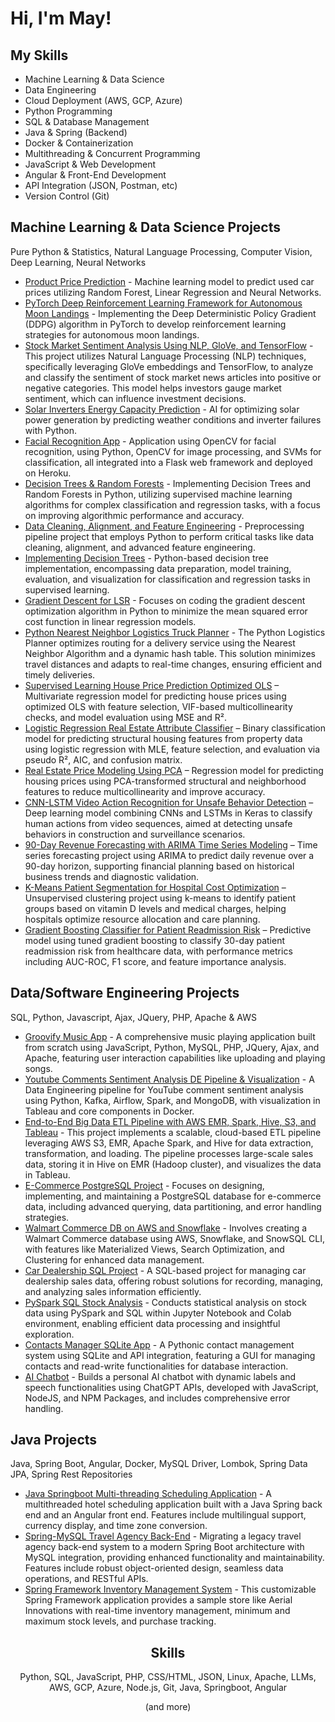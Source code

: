 <h1>Hi, I'm May!</h1>
<h2>My Skills</h2>
<ul>
  <li>Machine Learning & Data Science</li>
  <li>Data Engineering</li>
  <li>Cloud Deployment (AWS, GCP, Azure)</li>  
  <li>Python Programming</li>
  <li>SQL & Database Management</li>  
  <li>Java & Spring (Backend)</li>
  <li>Docker & Containerization</li>
  <li>Multithreading & Concurrent Programming</li>
  <li>JavaScript & Web Development</li>
  <li>Angular & Front-End Development</li>
  <li>API Integration (JSON, Postman, etc)</li>
  <li>Version Control (Git)</li>
</ul>

<h2>Machine Learning & Data Science Projects</h2>
<p>Pure Python & Statistics, Natural Language Processing, Computer Vision, Deep Learning, Neural Networks</p>

<ul>
  <li><a href="https://github.com/MayCooper/Product-Price-Prediction">Product Price Prediction</a> - Machine learning model to predict used car prices utilizing Random Forest, Linear Regression and Neural Networks.</li>
  <li><a href="https://github.com/MayCooper/PyTorch-Deep-Reinforcement-Learning-Framework-for-Autonomous-Moon-Landings">PyTorch Deep Reinforcement Learning Framework for Autonomous Moon Landings</a> - Implementing the Deep Deterministic Policy Gradient (DDPG) algorithm in PyTorch to develop reinforcement learning strategies for autonomous moon landings.</li>
  <li><a href="https://github.com/MayCooper/Stock-Market-Sentiment-Analysis-NLP-GloVe-TensorFlow">Stock Market Sentiment Analysis Using NLP, GloVe, and TensorFlow</a> - This project utilizes Natural Language Processing (NLP) techniques, specifically leveraging GloVe embeddings and TensorFlow, to analyze and classify the sentiment of stock market news articles into positive or negative categories. This model helps investors gauge market sentiment, which can influence investment decisions.</li>
  <li> <a href="https://github.com/MayCooper/green-energy-production-inverter-prediction">Solar Inverters Energy Capacity Prediction</a> - AI for optimizing solar power generation by predicting weather conditions and inverter failures with Python.</li>
  <li> <a href="https://github.com/MayCooper/Facial-Recognition-App">Facial Recognition App</a> - Application using OpenCV for facial recognition, using Python, OpenCV for image processing, and SVMs for classification, all integrated into a Flask web framework and deployed on Heroku.</li>
  <li> <a href="https://github.com/MayCooper/Decision-Trees-and-Random-Forests">Decision Trees & Random Forests</a> - Implementing Decision Trees and Random Forests in Python, utilizing supervised machine learning algorithms for complex classification and regression tasks, with a focus on improving algorithmic performance and accuracy.</li>
  <li> <a href="https://github.com/MayCooper/Data-Cleaning-Alignment-and-Feature-Engineering">Data Cleaning, Alignment, and Feature Engineering</a> - Preprocessing pipeline project that employs Python to perform critical tasks like data cleaning, alignment, and advanced feature engineering.</li>
  <li> <a href="https://github.com/MayCooper/Implementing-Decision-Trees">Implementing Decision Trees</a> - Python-based decision tree implementation, encompassing data preparation, model training, evaluation, and visualization for classification and regression tasks in supervised learning.</li>
  <li> <a href="https://github.com/MayCooper/Coding-Gradient-Descent-for-LSR">Gradient Descent for LSR</a> - Focuses on coding the gradient descent optimization algorithm in Python to minimize the mean squared error cost function in linear regression models.</li>
  <li><a href="https://github.com/MayCooper/Python-Nearest-Neighbor-Truck-Logistics-Program">Python Nearest Neighbor Logistics Truck Planner</a> - The Python Logistics Planner optimizes routing for a delivery service using the Nearest Neighbor Algorithm and a dynamic hash table. This solution minimizes travel distances and adapts to real-time changes, ensuring efficient and timely deliveries.</li>
  <li><a href="https://github.com/MayCooper/Supervised-Learning-House-Price-Prediction-Optimized-OLS">Supervised Learning House Price Prediction Optimized OLS</a> – Multivariate regression model for predicting house prices using optimized OLS with feature selection, VIF-based multicollinearity checks, and model evaluation using MSE and R².</li>
  <li><a href="https://github.com/MayCooper/Logistic-Regression-Real-Estate-Attribute-Classifier">Logistic Regression Real Estate Attribute Classifier</a> – Binary classification model for predicting structural housing features from property data using logistic regression with MLE, feature selection, and evaluation via pseudo R², AIC, and confusion matrix.</li>
  <li><a href="https://github.com/MayCooper/Real-Estate-Price-Modeling-Using-PCA">Real Estate Price Modeling Using PCA</a> – Regression model for predicting housing prices using PCA-transformed structural and neighborhood features to reduce multicollinearity and improve accuracy.</li>
  <li><a href="https://github.com/MayCooper/CNN-LSTM-Keras-Video-Action-Recognition-for-Unsafe-Behavior-Detection">CNN-LSTM Video Action Recognition for Unsafe Behavior Detection</a> – Deep learning model combining CNNs and LSTMs in Keras to classify human actions from video sequences, aimed at detecting unsafe behaviors in construction and surveillance scenarios.</li>
<li><a href="https://github.com/MayCooper/90-Day-Revenue-Forecasting-with-ARIMA-Time-Series-Modeling">90-Day Revenue Forecasting with ARIMA Time Series Modeling</a> – Time series forecasting project using ARIMA to predict daily revenue over a 90-day horizon, supporting financial planning based on historical business trends and diagnostic validation.</li>
<li><a href="https://github.com/MayCooper/KMeans-Patient-Segmentation-for-Hospital-Cost-Optimization">K-Means Patient Segmentation for Hospital Cost Optimization</a> – Unsupervised clustering project using k-means to identify patient groups based on vitamin D levels and medical charges, helping hospitals optimize resource allocation and care planning.</li>
<li><a href="https://github.com/MayCooper/Healthcare-Patient-Readmission-Risk-Prediction-Using-GradientBoost">Gradient Boosting Classifier for Patient Readmission Risk</a> – Predictive model using tuned gradient boosting to classify 30-day patient readmission risk from healthcare data, with performance metrics including AUC-ROC, F1 score, and feature importance analysis.</li>
  </ul>

<h2>Data/Software Engineering Projects</h2>
<p>SQL, Python, Javascript, Ajax, JQuery, PHP, Apache & AWS</p>

<ul>
  <li> <a href="https://github.com/MayCooper/Groovify">Groovify Music App</a> - A comprehensive music playing application built from scratch using JavaScript, Python, MySQL, PHP, JQuery, Ajax, and Apache, featuring user interaction capabilities like uploading and playing songs.</li>
  <li> <a href="https://github.com/MayCooper/YT-Sentiment-Analytics-Pipeline-Kafka-Airflow-Spark-MongoDB-Tableau-Docker">Youtube Comments Sentiment Analysis DE Pipeline & Visualization</a> - A Data Engineering pipeline for YouTube comment sentiment analysis using Python, Kafka, Airflow, Spark, and MongoDB, with visualization in Tableau and core components in Docker.</li>
  <li> 
  <a href="https://github.com/MayCooper/big-data-etl-pipeline-using-aws-spark-emr-hive-s3-tableau/">End-to-End Big Data ETL Pipeline with AWS EMR, Spark, Hive, S3, and Tableau</a> 
  - This project implements a scalable, cloud-based ETL pipeline leveraging AWS S3, EMR, Apache Spark, and Hive for data extraction, transformation, and loading. The pipeline processes large-scale sales data, storing it in Hive on EMR (Hadoop cluster), and visualizes the data in Tableau.</li>
  <li> <a href="https://github.com/MayCooper/E-Commerce-PostgreSQL-Project">E-Commerce PostgreSQL Project</a> - Focuses on designing, implementing, and maintaining a PostgreSQL database for e-commerce data, including advanced querying, data partitioning, and error handling strategies.</li>
  <li> <a href="https://github.com/MayCooper/Snowflake-SQL-WalmartCommerceDB-AWS-Project">Walmart Commerce DB on AWS and Snowflake</a> - Involves creating a Walmart Commerce database using AWS, Snowflake, and SnowSQL CLI, with features like Materialized Views, Search Optimization, and Clustering for enhanced data management.</li>
  <li><a href="https://github.com/MayCooper/car-dealership-sql-project">Car Dealership SQL Project</a> - A SQL-based project for managing car dealership sales data, offering robust solutions for recording, managing, and analyzing sales information efficiently.</li>
  <li><a href="https://github.com/MayCooper/PySpark-SQL-Stock-Analysis">PySpark SQL Stock Analysis</a> - Conducts statistical analysis on stock data using PySpark and SQL within Jupyter Notebook and Colab environment, enabling efficient data processing and insightful exploration.</li>
  <li> <a href="https://github.com/MayCooper/Contacts-Manager-SQLiteApp-Python-API">Contacts Manager SQLite App</a> - A Pythonic contact management system using SQLite and API integration, featuring a GUI for managing contacts and read-write functionalities for database interaction.</li>
  <li> <a href="https://github.com/MayCooper/Ai-chatbot">AI Chatbot</a> - Builds a personal AI chatbot with dynamic labels and speech functionalities using ChatGPT APIs, developed with JavaScript, NodeJS, and NPM Packages, and includes comprehensive error handling.</li>
</ul>


<h2>Java Projects</h2>
<p>Java, Spring Boot, Angular, Docker, MySQL Driver, Lombok, Spring Data JPA, Spring Rest Repositories</p>

<ul>
  <li><a href="https://github.com/MayCooper/Java-Multithreading-Scheduling-Application">Java Springboot Multi-threading Scheduling Application</a> - A multithreaded hotel scheduling application built with a Java Spring back end and an Angular front end. Features include multilingual support, currency display, and time zone conversion.</li>
  <li><a href="https://github.com/MayCooper/Spring-MySQL-Angular-Travel-Agency-Back-End">Spring-MySQL Travel Agency Back-End</a> - Migrating a legacy travel agency back-end system to a modern Spring Boot architecture with MySQL integration, providing enhanced functionality and maintainability. Features include robust object-oriented design, seamless data operations, and RESTful APIs.</li>
  <li><a href="https://github.com/MayCooper/Spring-Framework-Inventory-Management-System">Spring Framework Inventory Management System</a> - This customizable Spring Framework application provides a sample store like Aerial Innovations with real-time inventory management, minimum and maximum stock levels, and purchase tracking.</li>
</ul>

<h2 align="center">Skills</h2>

<p align="center">
  Python, SQL, JavaScript, PHP, CSS/HTML, JSON, Linux, Apache, LLMs, AWS, GCP, Azure, Node.js, Git, Java, Springboot, Angular
</p>
<p align="center">
  (and more)
</p>
